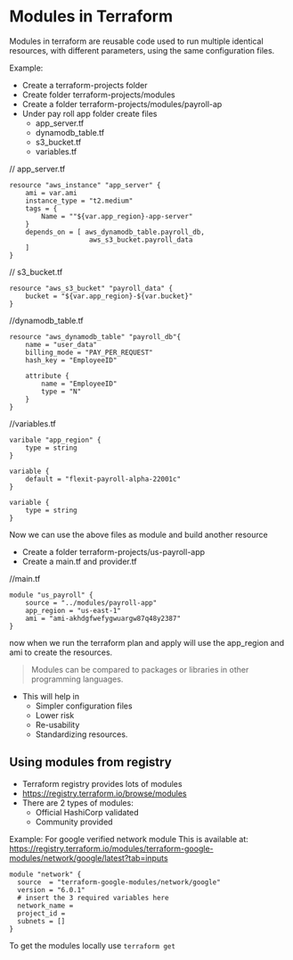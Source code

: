 # Modules in Terraform

Modules in terraform are reusable code used to run multiple identical resources, with different parameters, using the same configuration files.

Example:
- Create a terraform-projects folder
- Create folder terraform-projects/modules
- Create a folder terraform-projects/modules/payroll-ap
- Under pay roll app folder create files
	- app_server.tf
	- dynamodb_table.tf
	- s3_bucket.tf
	- variables.tf

// app_server.tf
```hcl
resource "aws_instance" "app_server" {
	ami = var.ami
	instance_type = "t2.medium"
	tags = {
		Name = ""${var.app_region}-app-server"
	}
	depends_on = [ aws_dynamodb_table.payroll_db,
					aws_s3_bucket.payroll_data
	]
}
```

// s3_bucket.tf
```hcl
resource "aws_s3_bucket" "payroll_data" {
	bucket = "${var.app_region}-${var.bucket}"
}
```

//dynamodb_table.tf
```hcl
resource "aws_dynamodb_table" "payroll_db"{
	name = "user_data"
	billing_mode = "PAY_PER_REQUEST"
	hash_key = "EmployeeID"

	attribute {
		name = "EmployeeID"
		type = "N"
	}
}
```

//variables.tf
```hcl
varibale "app_region" {
	type = string
}

variable {
	default = "flexit-payroll-alpha-22001c"
}

variable {
	type = string
}
```

Now we can use the above files as module and build another resource
- Create a folder terraform-projects/us-payroll-app
- Create a main.tf and provider.tf

//main.tf
```hcl
module "us_payroll" {
	source = "../modules/payroll-app"
	app_region = "us-east-1"
	ami = "ami-akhdgfwefygwuargw87q48y2387"
}
```

now when we run the terraform plan and apply will use the app_region and ami to create the  resources.

> Modules can be compared to packages or libraries in other programming languages.

- This will help in 
	- Simpler configuration files
	- Lower risk
	- Re-usability
	- Standardizing resources.

## Using modules from registry
- Terraform registry provides lots of modules
- https://registry.terraform.io/browse/modules
- There are 2 types of modules:
	- Official HashiCorp validated
	- Community provided

Example: For google verified network module
This is available at: https://registry.terraform.io/modules/terraform-google-modules/network/google/latest?tab=inputs

```hcl
module "network" {
  source  = "terraform-google-modules/network/google"
  version = "6.0.1"
  # insert the 3 required variables here
  network_name =
  project_id =
  subnets = []
}
```

To get the modules locally use `terraform get`
